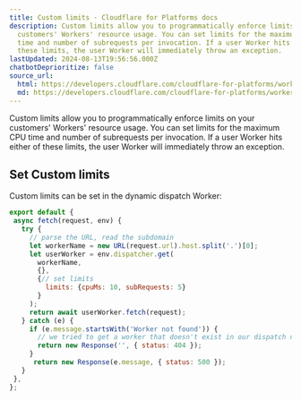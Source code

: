 ```yaml
---
title: Custom limits · Cloudflare for Platforms docs
description: Custom limits allow you to programmatically enforce limits on your
  customers' Workers' resource usage. You can set limits for the maximum CPU
  time and number of subrequests per invocation. If a user Worker hits either of
  these limits, the user Worker will immediately throw an exception.
lastUpdated: 2024-08-13T19:56:56.000Z
chatbotDeprioritize: false
source_url:
  html: https://developers.cloudflare.com/cloudflare-for-platforms/workers-for-platforms/configuration/custom-limits/
  md: https://developers.cloudflare.com/cloudflare-for-platforms/workers-for-platforms/configuration/custom-limits/index.md
---
```


Custom limits allow you to programmatically enforce limits on your customers' Workers' resource usage. You can set limits for the maximum CPU time and number of subrequests per invocation. If a user Worker hits either of these limits, the user Worker will immediately throw an exception.

## Set Custom limits

Custom limits can be set in the dynamic dispatch Worker:

```js
export default {
 async fetch(request, env) {
   try {
     // parse the URL, read the subdomain
     let workerName = new URL(request.url).host.split('.')[0];
     let userWorker = env.dispatcher.get(
       workerName,
       {},
       {// set limits
         limits: {cpuMs: 10, subRequests: 5}
       }
     );
     return await userWorker.fetch(request);
   } catch (e) {
     if (e.message.startsWith('Worker not found')) {
       // we tried to get a worker that doesn't exist in our dispatch namespace
       return new Response('', { status: 404 });
     }
      return new Response(e.message, { status: 500 });
   }
 },
};
```
